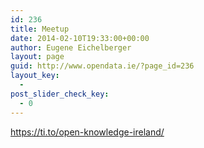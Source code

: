 ```yaml
---
id: 236
title: Meetup
date: 2014-02-10T19:33:00+00:00
author: Eugene Eichelberger
layout: page
guid: http://www.opendata.ie/?page_id=236
layout_key:
  - 
post_slider_check_key:
  - 0
---
```

<a href="https://ti.to/open-knowledge-ireland/" target="_blank">https://ti.to/open-knowledge-ireland/</a>